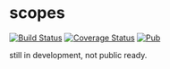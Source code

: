 # scopes

[![Build Status](https://github.com/LoveCommunity/scopes.dart/workflows/Tests/badge.svg)](https://github.com/LoveCommunity/scopes.dart/actions/workflows/tests.yml)
[![Coverage Status](https://img.shields.io/codecov/c/github/LoveCommunity/scopes.dart/main.svg)](https://codecov.io/gh/LoveCommunity/scopes.dart) 
[![Pub](https://img.shields.io/pub/v/scopes)](https://pub.dev/packages/scopes)

still in development, not public ready.
